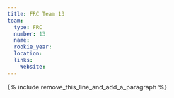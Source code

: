 ```yaml
---
title: FRC Team 13
team:
  type: FRC
  number: 13
  name:
  rookie_year:
  location:
  links:
    Website:
---
```


{% include remove_this_line_and_add_a_paragraph %}